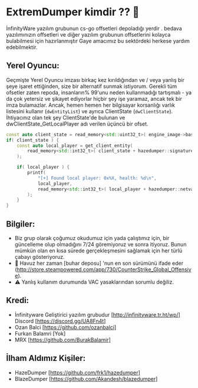 # ExtremDumper kimdir ?? 🚀
İnfinityWare yazılım grubunun cs-go offsetleri depoladığı yerdir . bedava yazılımınızın offsetleri ve diğer yazılım grubunun offsetlerini kolayca bulabilmesi için hazırlanmıştır 
Gaye amacımız bu sektördeki herkese yardım edebilmektir.

## Yerel Oyuncu:

Geçmişte Yerel Oyuncu imzası birkaç kez kırıldığından ve / veya yanlış bir şeye işaret ettiğinden, size bir alternatif sunmak istiyorum.
Gerekli tüm ofsetler zaten repoda, insanların% 99'unu neden kullanmadığı tartışmalı - ya da çok yetersiz ve şikayet ediyorlar
hiçbir şey işe yaramaz, ancak tek bir imza bulamazlar. Ancak, hemen hemen her bilgisayar korsanlığı varlık listesini kullanır
(`dwEntityList`)
ve ayrıca ClientState (`dwClientState`). İhtiyacınız olan tek şey ClientState'de bulunan ve dwClientState_GetLocalPlayer adı verilen üçüncü bir ofset.

```C++
const auto client_state = read_memory<std::uint32_t>( engine_image->base + hazedumper::signatures::dwClientState );
if( client_state ) {
    const auto local_player = get_client_entity( 
        read_memory<std::int32_t>( client_state + hazedumper::signatures::dwClientState_GetLocalPlayer )
    );

    if( local_player ) {
        printf(
            "[+] Found local player: 0x%X, health: %d\n",
            local_player,
            read_memory<std::int32_t>( local_player + hazedumper::netvars::m_iHealth )
        );
    }
}
```

## Bilgiler:

- Biz grup olarak çoğumuz okudumuz için yada çalıştımız için, bir güncelleme olup olmadığını 7/24 göremiyoruz ve sonra itiyoruz. Bunun mümkün olan en kısa sürede gerçekleşmesini sağlamak için her türlü çabayı gösteriyoruz.
- 🔫 Havuz her zaman [buhar deposu] 'nun en son sürümünü ifade eder (http://store.steampowered.com/app/730/CounterStrike_Global_Offensive).
- ⚠️ Yanlış kullanım durumunda VAC yasaklarından sorumlu değiliz.


## Kredi:
- İnfinityware Geliştirici yazılım grubudur [http://infinityware.tr.ht/wp/] Discord [https://discord.gg/UA8Fn4t]
- Ozan Balci [https://github.com/ozanbalci]
- Furkan Balamri [Yok]
- MRX [https://github.com/BurakBalamir]

## İlham Aldımız Kişiler:
- HazeDumper [https://github.com/frk1/hazedumper] 
- BlazeDumper [https://github.com/Akandesh/blazedumper]


